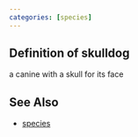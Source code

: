 ```yaml
---
categories: [species]
---
```

## Definition of skulldog

a canine with a skull for its face

## See Also

- [species](./species)
